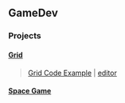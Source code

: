 ## GameDev  

### Projects  

#### [Grid](./gameDev/Grid)

> [Grid Code Example](https://atbrunson.github.io/p5-js/gameDev/Grid/) | [editor](https://github.dev/atbrunson/p5-js/blob/main/gameDev/Grid/sketch.js)  

#### [Space Game](./gameDev/SpaceGame)  